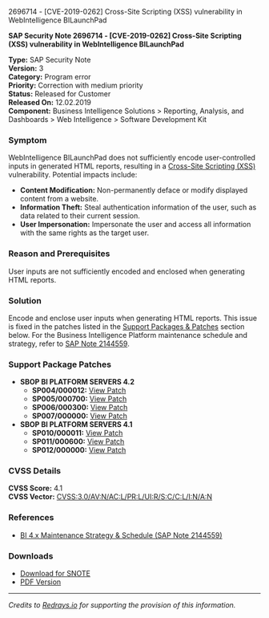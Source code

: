 2696714 - [CVE-2019-0262] Cross-Site Scripting (XSS) vulnerability in WebIntelligence BILaunchPad

**SAP Security Note 2696714 - [CVE-2019-0262] Cross-Site Scripting (XSS) vulnerability in WebIntelligence BILaunchPad**

**Type:** SAP Security Note  
**Version:** 3  
**Category:** Program error  
**Priority:** Correction with medium priority  
**Status:** Released for Customer  
**Released On:** 12.02.2019  
**Component:** Business Intelligence Solutions > Reporting, Analysis, and Dashboards > Web Intelligence > Software Development Kit

### Symptom
WebIntelligence BILaunchPad does not sufficiently encode user-controlled inputs in generated HTML reports, resulting in a [Cross-Site Scripting (XSS)](http://cve.mitre.org/cgi-bin/cvename.cgi?name=CVE-2019-0262) vulnerability. Potential impacts include:

- **Content Modification:** Non-permanently deface or modify displayed content from a website.
- **Information Theft:** Steal authentication information of the user, such as data related to their current session.
- **User Impersonation:** Impersonate the user and access all information with the same rights as the target user.

### Reason and Prerequisites
User inputs are not sufficiently encoded and enclosed when generating HTML reports.

### Solution
Encode and enclose user inputs when generating HTML reports. This issue is fixed in the patches listed in the [Support Packages & Patches](https://me.sap.com/softwarecenter/template/products/_APP=00200682500000001943&_EVENT=DISPHIER&HEADER=Y&FUNCTIONBAR=N&EVENT=TREE&NE=NAVIGATE&ENR=73555000100200001041&V=MAINT) section below. For the Business Intelligence Platform maintenance schedule and strategy, refer to [SAP Note 2144559](https://me.sap.com/notes/2144559).

### Support Package Patches
- **SBOP BI PLATFORM SERVERS 4.2**
  - **SP004/000012:** [View Patch](https://me.sap.com/softwarecenter/template/products/_APP=00200682500000001943&_EVENT=DISPHIER&HEADER=Y&FUNCTIONBAR=N&EVENT=TREE&NE=NAVIGATE&ENR=73555000100200001041&V=MAINT)
  - **SP005/000700:** [View Patch](https://me.sap.com/softwarecenter/template/products/_APP=00200682500000001943&_EVENT=DISPHIER&HEADER=Y&FUNCTIONBAR=N&EVENT=TREE&NE=NAVIGATE&ENR=73555000100200001041&V=MAINT)
  - **SP006/000300:** [View Patch](https://me.sap.com/softwarecenter/template/products/_APP=00200682500000001943&_EVENT=DISPHIER&HEADER=Y&FUNCTIONBAR=N&EVENT=TREE&NE=NAVIGATE&ENR=73555000100200001041&V=MAINT)
  - **SP007/000000:** [View Patch](https://me.sap.com/softwarecenter/template/products/_APP=00200682500000001943&_EVENT=DISPHIER&HEADER=Y&FUNCTIONBAR=N&EVENT=TREE&NE=NAVIGATE&ENR=73555000100200001041&V=MAINT)
- **SBOP BI PLATFORM SERVERS 4.1**
  - **SP010/000011:** [View Patch](https://me.sap.com/softwarecenter/template/products/_APP=00200682500000001943&_EVENT=DISPHIER&HEADER=Y&FUNCTIONBAR=N&EVENT=TREE&NE=NAVIGATE&ENR=67838200100200019009&V=MAINT)
  - **SP011/000600:** [View Patch](https://me.sap.com/softwarecenter/template/products/_APP=00200682500000001943&_EVENT=DISPHIER&HEADER=Y&FUNCTIONBAR=N&EVENT=TREE&NE=NAVIGATE&ENR=67838200100200019009&V=MAINT)
  - **SP012/000000:** [View Patch](https://me.sap.com/softwarecenter/template/products/_APP=00200682500000001943&_EVENT=DISPHIER&HEADER=Y&FUNCTIONBAR=N&EVENT=TREE&NE=NAVIGATE&ENR=67838200100200019009&V=MAINT)

### CVSS Details
**CVSS Score:** 4.1  
**CVSS Vector:** [CVSS:3.0/AV:N/AC:L/PR:L/UI:R/S:C/C:L/I:N/A:N](https://www.first.org/cvss/calculator/3.0#CVSS:3.0/AV:N/AC:L/PR:L/UI:R/S:C/C:L/I:N/A:N)

### References
- [BI 4.x Maintenance Strategy & Schedule (SAP Note 2144559)](https://me.sap.com/notes/2144559)

### Downloads
- [Download for SNOTE](https://notesdownloads.sap.com/note/0040000000249932019)
- [PDF Version](https://userapps.support.sap.com/sap/support/sfm/notes/print/0002696714?language=en-US&token=EB49B1480E0DD597639BAA4DF12F453B)

---

*Credits to [Redrays.io](https://redrays.io) for supporting the provision of this information.*